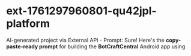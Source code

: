 # ext-1761297960801-qu42jpl-platform
AI-generated project via External API - Prompt: Sure! Here's the **copy-paste-ready prompt** for building the **BotCraftCentral** Android app using 
